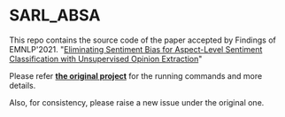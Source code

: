 # SARL_ABSA

This repo contains the source code of the paper accepted by Findings of EMNLP'2021. "[Eliminating Sentiment Bias for Aspect-Level Sentiment Classification with Unsupervised Opinion Extraction](https://aclanthology.org/2021.findings-emnlp.258.pdf)"

Please refer [**the original project**](https://github.com/wangbo9719/SARL_ABSA) for the running commands and more details. 

Also, for consistency, please raise a new issue under the original one. 

